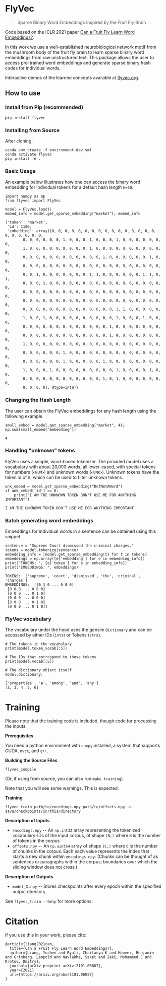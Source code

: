 # FlyVec
> Sparse Binary Word Embeddings Inspired by the Fruit Fly Brain


Code based on the ICLR 2021 paper [Can a Fruit Fly Learn Word Embeddings?](https://arxiv.org/abs/2101.06887).

In this work we use a well-established neurobiological network motif from the mushroom body of the fruit fly brain to learn sparse binary word embeddings from raw unstructured text. This package allows the user to access pre-trained word embeddings and generate sparse binary hash codes for individual words. 

Interactive demos of the learned concepts available at [flyvec.org](http://flyvec.org).

## How to use

### Install from Pip (recommended)

`pip install flyvec`

### Installing from Source

After cloning:

```
conda env create -f environment-dev.yml
conda activate flyvec
pip install -e .
```

### Basic Usage
An example below illustrates how one can access the binary word embedding for individual tokens for a default hash length `k=50`. 

```
import numpy as np
from flyvec import FlyVec

model = FlyVec.load()
embed_info = model.get_sparse_embedding("market"); embed_info
```




    {'token': 'market',
     'id': 1180,
     'embedding': array([0, 0, 0, 0, 0, 0, 0, 0, 0, 0, 0, 0, 0, 0, 0, 0, 0, 0, 0, 0, 0, 0,
            0, 0, 0, 0, 0, 0, 1, 0, 0, 0, 1, 0, 0, 0, 1, 0, 0, 0, 0, 0, 0, 0,
            1, 0, 0, 0, 0, 0, 0, 0, 0, 0, 1, 0, 0, 0, 0, 0, 0, 0, 0, 0, 0, 0,
            0, 0, 0, 0, 0, 0, 0, 0, 0, 0, 0, 0, 1, 0, 0, 0, 0, 0, 0, 1, 0, 0,
            0, 0, 0, 0, 0, 0, 0, 0, 0, 0, 0, 0, 0, 0, 0, 0, 0, 0, 0, 0, 0, 0,
            0, 0, 1, 0, 0, 0, 0, 0, 0, 0, 1, 1, 0, 0, 0, 0, 0, 0, 1, 1, 0, 1,
            0, 0, 0, 1, 0, 0, 0, 0, 0, 0, 0, 0, 0, 0, 0, 0, 0, 0, 0, 0, 0, 0,
            0, 0, 0, 0, 0, 0, 0, 0, 0, 0, 0, 0, 0, 0, 0, 0, 0, 0, 0, 0, 0, 0,
            0, 0, 0, 0, 0, 0, 0, 0, 0, 0, 0, 0, 0, 0, 0, 0, 0, 0, 0, 0, 0, 0,
            0, 0, 0, 0, 0, 0, 0, 0, 0, 0, 0, 0, 0, 0, 1, 1, 0, 0, 0, 0, 0, 0,
            1, 0, 0, 1, 0, 0, 0, 0, 0, 0, 0, 0, 0, 0, 1, 0, 0, 0, 1, 0, 0, 0,
            0, 0, 0, 0, 0, 0, 0, 0, 0, 0, 0, 0, 0, 1, 0, 0, 0, 0, 0, 0, 0, 0,
            0, 0, 0, 0, 0, 0, 0, 0, 0, 0, 0, 0, 0, 1, 0, 0, 0, 0, 0, 0, 0, 0,
            1, 0, 0, 0, 0, 0, 0, 0, 0, 0, 0, 0, 0, 0, 0, 0, 0, 0, 0, 0, 0, 0,
            0, 0, 0, 0, 0, 0, 1, 0, 0, 0, 0, 0, 0, 0, 0, 0, 0, 0, 0, 0, 0, 0,
            0, 0, 0, 0, 0, 0, 1, 0, 0, 0, 0, 0, 1, 0, 0, 0, 0, 0, 0, 0, 0, 0,
            1, 0, 0, 0, 1, 0, 0, 0, 0, 0, 0, 0, 0, 0, 1, 0, 0, 0, 0, 1, 0, 0,
            0, 0, 0, 0, 0, 0, 0, 0, 0, 0, 0, 0, 1, 0, 1, 0, 0, 0, 0, 0, 0, 0,
            0, 0, 0, 0], dtype=int8)}



### Changing the Hash Length
The user can obtain the FlyVec embeddings for any hash length using the following example. 

```
small_embed = model.get_sparse_embedding("market", 4); np.sum(small_embed['embedding'])
```




    4



### Handling "unknown" tokens

FlyVec uses a simple, word-based tokenizer. The provided model uses a vocabulary with about 20,000 words, all lower-cased, with special tokens for numbers (`<NUM>`) and unknown words (`<UNK>`). Unknown tokens have the token id of `0`, which can be used to filter unknown tokens.

```
unk_embed = model.get_sparse_embedding("DefNotAWord")
if unk_embed['id'] == 0:
    print("I AM THE UNKNOWN TOKEN DON'T USE ME FOR ANYTHING IMPORTANT")
```

    I AM THE UNKNOWN TOKEN DON'T USE ME FOR ANYTHING IMPORTANT


### Batch generating word embeddings
Embeddings for individual words in a sentence can be obtained using this snippet. 

```
sentence = "Supreme Court dismissed the criminal charges."
tokens = model.tokenize(sentence)
embedding_info = [model.get_sparse_embedding(t) for t in tokens]
embeddings = np.array([e['embedding'] for e in embedding_info])
print("TOKENS: ", [e['token'] for e in embedding_info])
print("EMBEDDINGS: ", embeddings)
```

    TOKENS:  ['supreme', 'court', 'dismissed', 'the', 'criminal', 'charges']
    EMBEDDINGS:  [[0 1 0 ... 0 0 0]
     [0 0 0 ... 0 0 0]
     [0 0 0 ... 0 1 0]
     [0 0 0 ... 0 0 0]
     [0 0 0 ... 0 1 0]
     [0 0 0 ... 0 1 0]]


### FlyVec vocabulary

The vocabulary under the hood uses the gensim `Dictionary` and can be accessed by either IDs (`int`s) or Tokens (`str`s).

```
# The tokens in the vocabulary
print(model.token_vocab[:5])

# The IDs that correspond to those tokens
print(model.vocab[:5])

# The dictionary object itself
model.dictionary;
```

    ['properties', 'a', 'among', 'and', 'any']
    [2, 3, 4, 5, 6]


# Training

Please note that the training code is included, though code for processing the inputs.

**Prerequisites**

You need a python environment with `numpy` installed, a system that supports CUDA, `nvcc`, and `g++`.

**Building the Source Files**

`flyvec_compile`

(Or, if using from source, you can also run `make training`)

Note that you will see some warnings. This is expected.

**Training**

`flyvec_train path/to/encodings.npy path/to/offsets.npy -o save/checkpoints/in/this/directory`

**Description of Inputs**

- `encodings.npy` -- An `np.int32` array representing the tokenized vocabulary-IDs of the input corpus, of shape `(N,)` where `N` is the number of tokens in the corpus
- `offsets.npy` -- An `np.uint64` array of shape `(C,)` where `C` is the number of chunks in the corpus. Each each value represents the index that starts a new chunk within `encodings.npy`. 
    (Chunks can be thought of as sentences or paragraphs within the corpus; boundaries over which the sliding window does not cross.)

**Description of Outputs**

- `model_X.npy` -- Stores checkpoints after every epoch within the specified output directory

See `flyvec_train --help` for more options.

# Citation

If you use this in your work, please cite:

```
@article{liang2021can,
  title={Can a Fruit Fly Learn Word Embeddings?},
  author={Liang, Yuchen and Ryali, Chaitanya K and Hoover, Benjamin and Grinberg, Leopold and Navlakha, Saket and Zaki, Mohammed J and Krotov, Dmitry},
  journal={arXiv preprint arXiv:2101.06887},
  year={2021}
  url={https://arxiv.org/abs/2101.06887}
}
```
